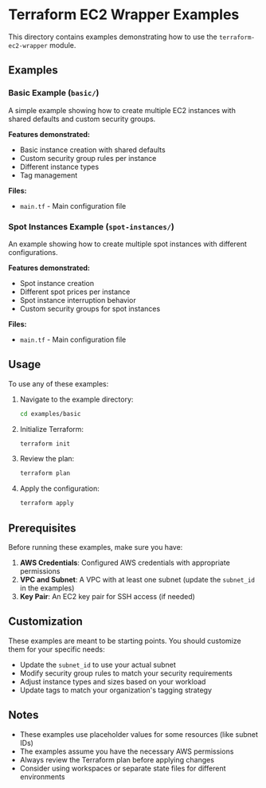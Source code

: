 # Terraform EC2 Wrapper Examples

This directory contains examples demonstrating how to use the `terraform-ec2-wrapper` module.

## Examples

### Basic Example (`basic/`)

A simple example showing how to create multiple EC2 instances with shared defaults and custom security groups.

**Features demonstrated:**
- Basic instance creation with shared defaults
- Custom security group rules per instance
- Different instance types
- Tag management

**Files:**
- `main.tf` - Main configuration file

### Spot Instances Example (`spot-instances/`)

An example showing how to create multiple spot instances with different configurations.

**Features demonstrated:**
- Spot instance creation
- Different spot prices per instance
- Spot instance interruption behavior
- Custom security groups for spot instances

**Files:**
- `main.tf` - Main configuration file

## Usage

To use any of these examples:

1. Navigate to the example directory:
   ```bash
   cd examples/basic
   ```

2. Initialize Terraform:
   ```bash
   terraform init
   ```

3. Review the plan:
   ```bash
   terraform plan
   ```

4. Apply the configuration:
   ```bash
   terraform apply
   ```

## Prerequisites

Before running these examples, make sure you have:

1. **AWS Credentials**: Configured AWS credentials with appropriate permissions
2. **VPC and Subnet**: A VPC with at least one subnet (update the `subnet_id` in the examples)
3. **Key Pair**: An EC2 key pair for SSH access (if needed)

## Customization

These examples are meant to be starting points. You should customize them for your specific needs:

- Update the `subnet_id` to use your actual subnet
- Modify security group rules to match your security requirements
- Adjust instance types and sizes based on your workload
- Update tags to match your organization's tagging strategy

## Notes

- These examples use placeholder values for some resources (like subnet IDs)
- The examples assume you have the necessary AWS permissions
- Always review the Terraform plan before applying changes
- Consider using workspaces or separate state files for different environments
